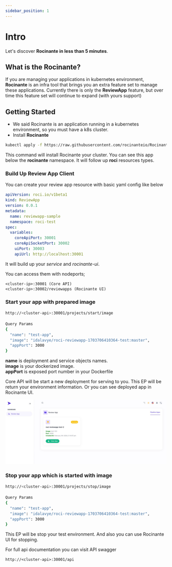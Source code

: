 ```yaml
---
sidebar_position: 1
---
```


# Intro

Let's discover **Rocinante in less than 5 minutes**.

## What is the Rocinante?
If you are managing your applications in kubernetes environment, **Rocinante** is an infra tool that brings you an extra feature set to manage these applications. Currently there is only the **ReviewApp** feature, but over time this feature set will continue to expand (with yours support)

## Getting Started
- We said Rocinante is an application running in a kubernetes environment, so you must have a k8s cluster.
- Install **Rocinante**
```bash
kubectl apply -f https://raw.githubusercontent.com/rocinanteio/Rocinante/master/versions/rocinante-v1beta1.yaml
```
This command will install Rocinante your cluster. You can see this app below the **rocinante** namespace. It will follow up **roci** resources types. 

### Build Up Review App Client
You can create your review app resource with basic yaml config like below
```yaml
apiVersion: roci.io/v1beta1
kind: ReviewApp
version: 0.0.1
metadata:
  name: reviewapp-sample
  namespace: roci-test
spec:
  variables:
    coreApiPort: 30001
    coreApiSocketPort: 30002
    uiPort: 30003
    apiUrl: http://localhost:30001  
```

It will build up your *service* and *rocinante-ui*.

You can access them with nodeports;
````shell
<cluster-ip>:30001 (Core API)
<cluster-ip>:30002/reviewapps (Rocinante UI)
````

### Start your app with prepared image
````sh
http://<cluster-api>:30001/projects/start/image

Query Params
{
  "name": "test-app",
  "image": "idalavye/roci-reviewapp-1703706410364-test:master",
  "appPort": 3000
}
````
**name** is deployment and service objects names. <br/>
**image**  is your dockerized image. <br/>
**appPort** is exposed port number in your Dockerfile


Core API will be start a new deployment for serving to you. This EP will be return your environment information. Or you can see deployed app in Rocinante UI. 
<br/>

![img.png](roci-review-app-sample.png)


### Stop your app which is started with image
````sh
http://<cluster-api>:30001/projects/stop/image

Query Params
{
  "name": "test-app",
  "image": "idalavye/roci-reviewapp-1703706410364-test:master",
  "appPort": 3000
}
````

This EP will be stop your test environment. And also you can use Rocinante UI for stopping.

For full api documentation you can visit API swagger
````shell
http://<cluster-api>:30001/api
````
